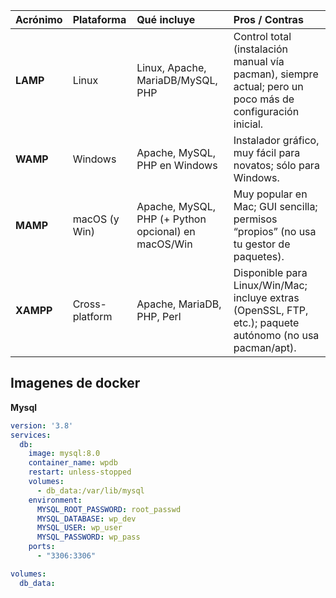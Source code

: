 | Acrónimo  | Plataforma     | Qué incluye                                         | Pros / Contras                                                                                            |
| :-------- | :------------- | :-------------------------------------------------- | :-------------------------------------------------------------------------------------------------------- |
| **LAMP**  | Linux          | Linux, Apache, MariaDB/MySQL, PHP                   | Control total (instalación manual vía pacman), siempre actual; pero un poco más de configuración inicial. |
| **WAMP**  | Windows        | Apache, MySQL, PHP en Windows                       | Instalador gráfico, muy fácil para novatos; sólo para Windows.                                            |
| **MAMP**  | macOS (y Win)  | Apache, MySQL, PHP (+ Python opcional) en macOS/Win | Muy popular en Mac; GUI sencilla; permisos “propios” (no usa tu gestor de paquetes).                      |
| **XAMPP** | Cross-platform | Apache, MariaDB, PHP, Perl                          | Disponible para Linux/Win/Mac; incluye extras (OpenSSL, FTP, etc.); paquete autónomo (no usa pacman/apt). |

## Imagenes de docker
**Mysql**
```docker-compose.yml
version: '3.8'
services:
  db:
    image: mysql:8.0
    container_name: wpdb
    restart: unless-stopped
    volumes:
      - db_data:/var/lib/mysql
    environment:
      MYSQL_ROOT_PASSWORD: root_passwd
      MYSQL_DATABASE: wp_dev
      MYSQL_USER: wp_user
      MYSQL_PASSWORD: wp_pass
    ports:
      - "3306:3306"

volumes:
  db_data:
```

